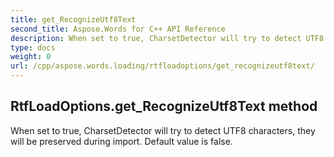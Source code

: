 ```yaml
---
title: get_RecognizeUtf8Text
second_title: Aspose.Words for C++ API Reference
description: When set to true, CharsetDetector will try to detect UTF8 characters, they will be preserved during import. Default value is false. 
type: docs
weight: 0
url: /cpp/aspose.words.loading/rtfloadoptions/get_recognizeutf8text/
---
```

## RtfLoadOptions.get_RecognizeUtf8Text method


When set to true, CharsetDetector will try to detect UTF8 characters, they will be preserved during import. Default value is false. 

